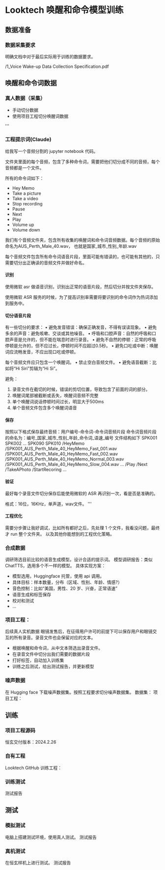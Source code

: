 # Looktech 唤醒和命令模型训练

## 数据准备
### 数据采集要求
明确文档中对于最后实际用于训练的数据要求。

/1_Voice Wake-up Data Collection Specification.pdf


## 唤醒和命令词数据

### 真人数据（采集）

- 手动切分数据
- 使用项目工程切分唤醒词数据

'''
### 工程提示词(Claude)

给我写一个音频分割的 jupyter notebook 代码。

文件夹里面的每个音频，包含了多种命令词，需要把他们切分成不同的音频，每个音频都是一个文件。

所有的命令词如下：

- Hey Memo
- Take a picture
- Take a video
- Stop recording
- Pause
- Next
- Play
- Volume up
- Volume down

我们有个音频文件夹，包含所有收集的唤醒词和命令词音频数据。每个音频的原始命名为AUS_Perth_Male_40.wav， 也就是国家_城市_性别_年龄.wav

每个音频文件包含所有命令词语音片段，里面可能有错读的，也可能有其他的，只需要切分出正确读的音频文件并做好命名。

#### 识别
使用微软 asr 做语音识别，识别出正常的语音片段，然后切分并按文件夹保存。

使用微软 ASR 服务的时候，为了提高识别率需要将要识别的命令词作为热词添加到服务中。

#### 切分语音片段
有一些切分的要求：
• 避免发⾳错误：确保正确发⾳，不得有误读现象。
• 避免多余的声⾳：避免咳嗽、交谈或其他噪⾳。
• 呼吸和⼝腔声⾳：⾃然的呼吸和⼝腔声⾳是允许的，但不能在喘息时进⾏录⾳。
• 避免不⾃然的停顿：正常的呼吸停顿是允许的，但不应过⻓，停顿时间不应超过0.5秒。
• 避免⼝吃或中断：唤醒词应流畅发⾳，不应出现⼝吃或停顿。

每个⾳频⽂件应只包含⼀个唤醒词。
• 禁⽌空⽩⾳频⽂件。
• 避免语⾳截断：⽐如将“Hi Siri”剪辑为“Hi Si”。

避免：
1. 录⾳⽂件在截切的时候，错误的剪切位置，导致包含了前⾯的词的部分。
2. 唤醒词尾部被截断或丢失，唤醒词⾳频不完整
3. 单个唤醒词说话停顿时间过⻓，明显⼤于500ms
4. 单个⾳频⽂件包含多个唤醒词语⾳

#### 保存
按照以下格式保存最终音频：用户编号-命令词-命令词音频片段
命令词音频片段的命名为：编号_国家_城市_性别_年龄_命令词_语速_编号
文件结构如下
SPK001
SPK002
...
SPK090
SPK010
        /HeyMemo
            /SPK001_AUS_Perth_Male_40_HeyMemo_Fast_001.wav
            /SPK001_AUS_Perth_Male_40_HeyMemo_Fast_002.wav
            /SPK001_AUS_Perth_Male_40_HeyMemo_Normal_003.wav
            /SPK001_AUS_Perth_Male_40_HeyMemo_Slow_004.wav
            ...
        /Play
        /Next
        /TakeAPhoto
        /StartRecoring 
        ...
#### 验证
最好每个录音文件切分保存后能使用微软的 ASR 再识别一次，看是否是准确的。

格式：16位，16KHz，单声道，wav⽂件。
'''

#### 工程优化
需要分步骤让我好调试，比如所有都好之后，先处理 1 个文件，我看没问题，最终才 run 整个文件夹。
以及其他你能想到的工程优化策略。

### 合成数据
调研筛选目前比较的语音生成模型。设计合适的提示词。
模型调研报告：类似 ChatTTS，选用多个不一样的模型。
具体实现方案：
- 模型选用，Huggingface 托管，使用 api 调用。
- 具体目标：样本数量，分布（区域、性别、年龄、情感?）
- 音色控制：比如“美国，男性、20 岁、兴奋，正常语速”
- 语音生成和标签保存
- 校对和测试
- ...


### 项目工程：
后续真人实机数据
眼镜发售后，在征得用户许可的前提下可以保存用户和眼镜交互的所有录音。录音文件也会保留对应的文本。

- 根据唤醒和命令词，从中文本筛选出录音文件。
- 在录音文件中切分出我们需要的数据片段
- 打好标签，自动加入训练集
- 训练之后测试，给出测试报告，并更新模型


### 噪声数据
在 Hugging face 下载噪声数据集。按照工程要求切分噪声数据集。
数据集：
项目工程：

## 训练
### 项目工程源码
恒玄交付版本：2024.2.26

### 自有工程
Looktech GitHub 训练工程：

### 训练测试
测试报告

## 测试
### 模拟测试
电脑上搭建测试环境，使用真人测试。
测试报告

### 真机测试
在恒玄样机上进行测试。
测试报告

